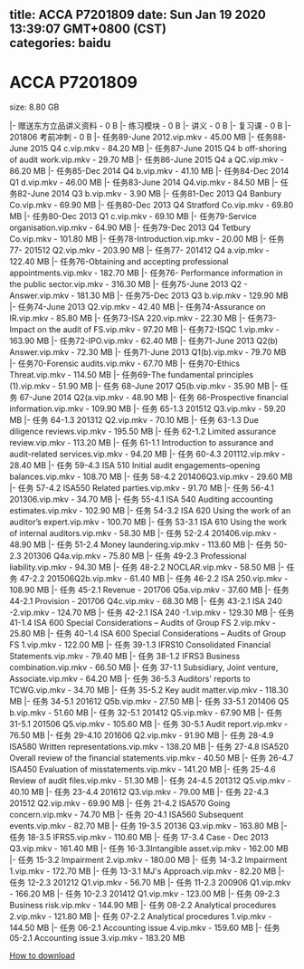 
title: ACCA P7201809
date: Sun Jan 19 2020 13:39:07 GMT+0800 (CST)    
categories: baidu
---

# ACCA P7201809
size: 8.80 GB
 
 
|- 赠送东方立品讲义资料 - 0 B
|- 练习模块 - 0 B
|- 讲义 - 0 B
|- 复习课 - 0 B
|- 201806 考前冲刺 - 0 B
|- 任务89-June 2012.vip.mkv - 45.00 MB
|- 任务88-June 2015 Q4  c.vip.mkv - 84.20 MB
|- 任务87-June 2015 Q4  b off-shoring of audit work.vip.mkv - 29.70 MB
|- 任务86-June 2015 Q4  a QC.vip.mkv - 86.20 MB
|- 任务85-Dec 2014 Q4 b.vip.mkv - 41.10 MB
|- 任务84-Dec 2014 Q1 d.vip.mkv - 46.00 MB
|- 任务83-June 2014 Q4.vip.mkv - 84.50 MB
|- 任务82-June 2014 Q3 b.vip.mkv - 3.90 MB
|- 任务81-Dec 2013 Q4 Banbury Co.vip.mkv - 69.90 MB
|- 任务80-Dec 2013 Q4 Stratford Co.vip.mkv - 69.80 MB
|- 任务80-Dec 2013 Q1 c.vip.mkv - 69.10 MB
|- 任务79-Service organisation.vip.mkv - 64.90 MB
|- 任务79-Dec 2013 Q4 Tetbury Co.vip.mkv - 101.80 MB
|- 任务78-Introduction.vip.mkv - 20.00 MB
|- 任务77- 201512 Q2.vip.mkv - 203.90 MB
|- 任务77- 201412 Q4 a.vip.mkv - 122.40 MB
|- 任务76-Obtaining and accepting professional appointments.vip.mkv - 182.70 MB
|- 任务76- Performance information in the public sector.vip.mkv - 316.30 MB
|- 任务75-June 2013 Q2 - Answer.vip.mkv - 181.30 MB
|- 任务75-Dec 2013 Q3 b.vip.mkv - 129.90 MB
|- 任务74-June 2013 Q2.vip.mkv - 42.40 MB
|- 任务74-Assurance on IR.vip.mkv - 85.80 MB
|- 任务73-ISA 220.vip.mkv - 22.30 MB
|- 任务73-Impact on the audit of FS.vip.mkv - 97.20 MB
|- 任务72-ISQC 1.vip.mkv - 163.90 MB
|- 任务72-IPO.vip.mkv - 62.40 MB
|- 任务71-June 2013 Q2(b) Answer.vip.mkv - 72.30 MB
|- 任务71-June 2013 Q1(b).vip.mkv - 79.70 MB
|- 任务70-Forensic audits.vip.mkv - 67.70 MB
|- 任务70-Ethics Threat.vip.mkv - 114.50 MB
|- 任务69-The fundamental principles (1).vip.mkv - 51.90 MB
|- 任务 68-June 2017 Q5(b.vip.mkv - 35.90 MB
|- 任务 67-June 2014 Q2(a.vip.mkv - 48.90 MB
|- 任务 66-Prospective financial information.vip.mkv - 109.90 MB
|- 任务 65-1.3 201512 Q3.vip.mkv - 59.20 MB
|- 任务 64-1.3 201312 Q2.vip.mkv - 70.10 MB
|- 任务 63-1.3 Due diligence reviews.vip.mkv - 195.50 MB
|- 任务 62-1.2 Limited assurance review.vip.mkv - 113.20 MB
|- 任务 61-1.1 Introduction to assurance and audit-related services.vip.mkv - 94.20 MB
|- 任务 60-4.3 201112.vip.mkv - 28.40 MB
|- 任务 59-4.3 ISA 510 Initial audit engagements–opening balances.vip.mkv - 108.70 MB
|- 任务 58-4.2 201406Q3.vip.mkv - 29.60 MB
|- 任务 57-4.2 ISA550 Related parties.vip.mkv - 91.70 MB
|- 任务 56-4.1 201306.vip.mkv - 34.70 MB
|- 任务 55-4.1 ISA 540 Auditing accounting estimates.vip.mkv - 102.90 MB
|- 任务 54-3.2 ISA 620 Using the work of an auditor’s expert.vip.mkv - 100.70 MB
|- 任务 53-3.1 ISA 610 Using the work of internal auditors.vip.mkv - 58.30 MB
|- 任务 52-2.4 201406.vip.mkv - 48.90 MB
|- 任务 51-2.4 Money laundering.vip.mkv - 113.60 MB
|- 任务 50-2.3 201306 Q4a.vip.mkv - 75.80 MB
|- 任务 49-2.3 Professional liability.vip.mkv - 94.30 MB
|- 任务 48-2.2 NOCLAR.vip.mkv - 58.50 MB
|- 任务 47-2.2 201506Q2b.vip.mkv - 61.40 MB
|- 任务 46-2.2 ISA 250.vip.mkv - 108.90 MB
|- 任务 45-2.1 Revenue - 201706 Q5a.vip.mkv - 37.60 MB
|- 任务 44-2.1 Provision - 201706 Q4c.vip.mkv - 68.30 MB
|- 任务 43-2.1 ISA 240 -2.vip.mkv - 124.70 MB
|- 任务 42-2.1 ISA 240 -1.vip.mkv - 129.30 MB
|- 任务 41-1.4 ISA 600 Special Considerations – Audits of Group FS 2.vip.mkv - 25.80 MB
|- 任务 40-1.4 ISA 600 Special Considerations – Audits of Group FS 1.vip.mkv - 122.00 MB
|- 任务 39-1.3 IFRS10 Consolidated Financial Statements.vip.mkv - 79.40 MB
|- 任务 38-1.2 IFRS3 Business combination.vip.mkv - 66.50 MB
|- 任务 37-1.1 Subsidiary, Joint venture, Associate.vip.mkv - 64.20 MB
|- 任务 36-5.3 Auditors' reports to TCWG.vip.mkv - 34.70 MB
|- 任务 35-5.2 Key audit matter.vip.mkv - 118.30 MB
|- 任务 34-5.1 201612 Q5b.vip.mkv - 27.50 MB
|- 任务 33-5.1 201406 Q5 b.vip.mkv - 51.60 MB
|- 任务 32-5.1 201412 Q5.vip.mkv - 67.90 MB
|- 任务 31-5.1 201506 Q5.vip.mkv - 105.60 MB
|- 任务 30-5.1 Audit report.vip.mkv - 76.50 MB
|- 任务 29-4.10 201606 Q2.vip.mkv - 91.90 MB
|- 任务 28-4.9 ISA580 Written representations.vip.mkv - 138.20 MB
|- 任务 27-4.8 ISA520 Overall review of the financial statements.vip.mkv - 40.50 MB
|- 任务 26-4.7 ISA450 Evaluation of misstatements.vip.mkv - 141.20 MB
|- 任务 25-4.6 Review of audit files.vip.mkv - 51.30 MB
|- 任务 24-4.5 201312 Q5.vip.mkv - 40.10 MB
|- 任务 23-4.4 201612 Q3.vip.mkv - 79.00 MB
|- 任务 22-4.3 201512 Q2.vip.mkv - 69.90 MB
|- 任务 21-4.2 ISA570 Going concern.vip.mkv - 74.70 MB
|- 任务 20-4.1 ISA560 Subsequent events.vip.mkv - 82.70 MB
|- 任务 19-3.5 20136 Q3.vip.mkv - 163.80 MB
|- 任务 18-3.5 IFRS5.vip.mkv - 110.60 MB
|- 任务 17-3.4 Case - Dec 2013 Q3.vip.mkv - 161.40 MB
|- 任务 16-3.3Intangible asset.vip.mkv - 162.00 MB
|- 任务 15-3.2 Impairment 2.vip.mkv - 180.00 MB
|- 任务 14-3.2 Impairment 1.vip.mkv - 172.70 MB
|- 任务 13-3.1 MJ's Approach.vip.mkv - 82.20 MB
|- 任务 12-2.3 201212 Q1.vip.mkv - 56.70 MB
|- 任务 11-2.3 200906 Q1.vip.mkv - 166.20 MB
|- 任务 10-2.3 201412 Q1.vip.mkv - 123.00 MB
|- 任务 09-2.3 Business risk.vip.mkv - 144.90 MB
|- 任务 08-2.2 Analytical procedures 2.vip.mkv - 121.80 MB
|- 任务 07-2.2 Analytical procedures 1.vip.mkv - 144.50 MB
|- 任务 06-2.1 Accounting issue 4.vip.mkv - 159.60 MB
|- 任务 05-2.1 Accounting issue 3.vip.mkv - 183.20 MB

[How to download](https://bpcam.bemobtrk.com/go/2ceec3aa-1ca2-46d6-b9ff-aaa5c184517c?jno=2903)
